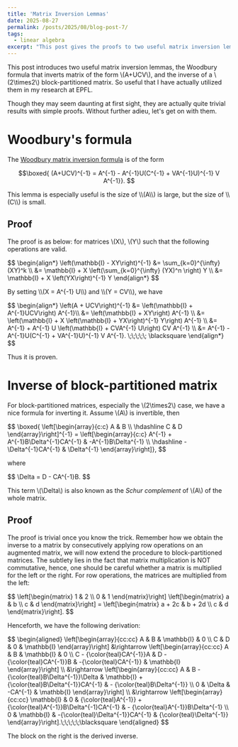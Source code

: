 ```yaml
---
title: 'Matrix Inversion Lemmas'
date: 2025-08-27
permalink: /posts/2025/08/blog-post-7/
tags:
  - linear algebra
excerpt: "This post gives the proofs to two useful matrix inversion lemmas, the Woodbury formula that inverts matrix of the form (A+UCV), and the inverse of a 2-by-2 block-partitioned matrix."
---
```


This post introduces two useful matrix inversion lemmas, the Woodbury formula that inverts matrix of the form \\(A+UCV\\), and the inverse of a \\(2\times2\\) block-partitioned matrix. So useful that I have actually utilized them in my research at EPFL.

Though they may seem daunting at first sight, they are actually quite trivial results with simple proofs. Without further adieu, let's get on with them. 

# Woodbury's formula
The [Woodbury matrix inversion formula](https://en.wikipedia.org/wiki/Woodbury_matrix_identity#Direct_proof) is of the form
<p>

$$\boxed{
(A+UCV)^{-1} = A^{-1} - A^{-1}U(C^{-1} + VA^{-1}U)^{-1} V A^{-1}}.
$$
</p>
This lemma is especially useful is the size of \\(A\\) is large, but the size of \\(C\\) is small.

## Proof
The proof is as below: for matrices \\(X\\), \\(Y\\) such that the following operations are valid.
<p>
$$
\begin{align*}
    \left(\mathbb{I} - XY\right)^{-1} &= \sum_{k=0}^{\infty} (XY)^k \\
    &= \mathbb{I} + X \left(\sum_{k=0}^{\infty} (YX)^n \right) Y \\
    &= \mathbb{I} + X \left(YX\right)^{-1} Y
\end{align*}
$$
</p>
By setting \\(X = A^{-1} U\\) and \\(Y = CV\\), we have
<p>
$$
\begin{align*}
    \left(A + UCV\right)^{-1} &= \left(\mathbb{I} + A^{-1}UCV\right) A^{-1}\\
    &= \left(\mathbb{I} + XY\right) A^{-1} \\
    &= \left(\mathbb{I} + X \left(\mathbb{I} + YX\right)^{-1} Y\right) A^{-1} \\
    &= A^{-1} + A^{-1} U \left(\mathbb{I} + CVA^{-1} U\right) CV A^{-1} \\
    &= A^{-1} - A^{-1}U(C^{-1} + VA^{-1}U)^{-1} V A^{-1}. \;\;\;\;\; \blacksquare
\end{align*}
$$
</p>
Thus it is proven.


# Inverse of block-partitioned matrix
For block-partitioned matrices, especially the \\(2\times2\\) case, we have a nice formula for inverting it. Assume \\(A\\) is invertible, then
<p>
$$ \boxed{
\left[\begin{array}{c:c}
A & B \\ \hdashline
C & D
\end{array}\right]^{-1} = \left[\begin{array}{c:c}
A^{-1} + A^{-1}B\Delta^{-1}CA^{-1} & -A^{-1}B\Delta^{-1} \\ \hdashline
-\Delta^{-1}CA^{-1} & \Delta^{-1}
\end{array}\right]},
$$
</p>
where
<p>
$$
\Delta = D - CA^{-1}B.
$$
</p>

This term \\(\Delta\\) is also known as the *Schur complement* of \\(A\\) of the whole matrix.

## Proof
The proof is trivial once you know the trick. Remember how we obtain the inverse to a matrix by consecutively applying row operations on an augmented matrix, we will now extend the procedure to block-partitioned matrices. The subtlety lies in the fact that matrix multiplication is NOT commutative, hence, one should be careful whether a matrix is multiplied for the left or the right. For row operations, the matrices are multiplied from the left:
<p>
$$
\left[\begin{matrix}
    1 & 2 \\ 0 & 1
\end{matrix}\right] \left[\begin{matrix}
    a & b \\ c & d
\end{matrix}\right] = \left[\begin{matrix}
    a + 2c & b + 2d \\ c & d
\end{matrix}\right].
$$
</p>
Henceforth, we have the following derivation:
<p>
$$
\begin{aligned}
    \left[\begin{array}{cc:cc}
        A & B & \mathbb{I} & 0 \\
        C & D & 0 & \mathbb{I}
    \end{array}\right] &\rightarrow \left[\begin{array}{cc:cc}
        A & B & \mathbb{I} & 0 \\
        C - {\color{teal}CA^{-1}}A & D - {\color{teal}CA^{-1}}B & -{\color{teal}CA^{-1}} & \mathbb{I}
    \end{array}\right] \\
    &\rightarrow \left[\begin{array}{cc:cc}
        A & B - {\color{teal}B\Delta^{-1}}\Delta & \mathbb{I} + {\color{teal}B\Delta^{-1}}CA^{-1} & - {\color{teal}B\Delta^{-1}} \\
        0 & \Delta & -CA^{-1} & \mathbb{I}
    \end{array}\right] \\
    &\rightarrow \left[\begin{array}{cc:cc}
        \mathbb{I} & 0 & {\color{teal}A^{-1}} + {\color{teal}A^{-1}}B\Delta^{-1}CA^{-1} & - {\color{teal}A^{-1}}B\Delta^{-1} \\
        0 & \mathbb{I} & -{\color{teal}\Delta^{-1}}CA^{-1} & {\color{teal}\Delta^{-1}}
    \end{array}\right].\;\;\;\;\;\blacksquare
\end{aligned}
$$
</p>
The block on the right is the derived inverse.